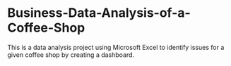 # Business-Data-Analysis-of-a-Coffee-Shop

This is a data analysis project using Microsoft Excel to identify issues for a given coffee shop by creating a dashboard.
